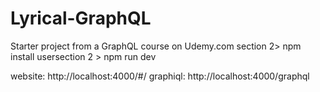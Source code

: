 # Lyrical-GraphQL
Starter project from a GraphQL course on Udemy.com
section 2>  npm install
usersection 2 > npm run dev

website: http://localhost:4000/#/
graphiql: http://localhost:4000/graphql


